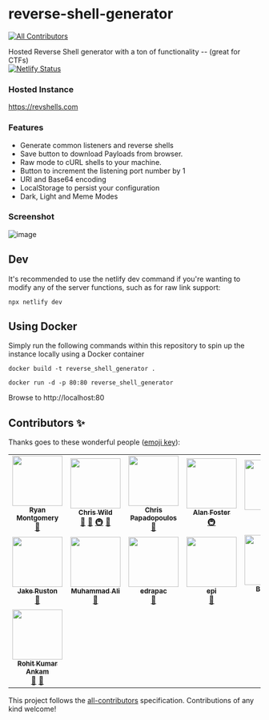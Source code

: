 # reverse-shell-generator
<!-- ALL-CONTRIBUTORS-BADGE:START - Do not remove or modify this section -->
[![All Contributors](https://img.shields.io/badge/all_contributors-15-orange.svg?style=flat-square)](#contributors-)
<!-- ALL-CONTRIBUTORS-BADGE:END -->
Hosted Reverse Shell generator with a ton of functionality -- (great for CTFs)
<br> [![Netlify Status](https://api.netlify.com/api/v1/badges/46dbabe0-23b7-42e6-b04b-e1769dc455ce/deploy-status)](https://app.netlify.com/sites/brave-swartz-5dcdab/deploys)

### Hosted Instance
https://revshells.com

### Features

- Generate common listeners and reverse shells
- Save button to download Payloads from browser.
- Raw mode to cURL shells to your machine.
- Button to increment the listening port number by 1
- URI and Base64 encoding
- LocalStorage to persist your configuration
- Dark, Light and Meme Modes

### Screenshot

![image](https://user-images.githubusercontent.com/70012972/169376352-e6d6b90e-2e2e-46b0-b6f9-0e3f13713e39.png)

## Dev

It's recommended to use the netlify dev command if you're wanting to modify any of the server functions, such as for raw link support:

```
npx netlify dev
```

## Using Docker
Simply run the following commands within this repository to spin up the instance locally using a Docker container

```
docker build -t reverse_shell_generator .

docker run -d -p 80:80 reverse_shell_generator
```

Browse to http://localhost:80

## Contributors ✨

Thanks goes to these wonderful people ([emoji key](https://allcontributors.org/docs/en/emoji-key)):

<!-- ALL-CONTRIBUTORS-LIST:START - Do not remove or modify this section -->
<!-- prettier-ignore-start -->
<!-- markdownlint-disable -->
<table>
  <tr>
    <td align="center"><a href="http://ryanmontgomery.me"><img src="https://avatars.githubusercontent.com/u/44453666?v=4?s=100" width="100px;" alt=""/><br /><sub><b>Ryan Montgomery</b></sub></a><br /><a href="https://github.com/0dayCTF/reverse-shell-generator/pulls?q=is%3Apr+reviewed-by%3A0dayCTF" title="Reviewed Pull Requests">👀</a></td>
    <td align="center"><a href="https://briskets.io"><img src="https://avatars.githubusercontent.com/u/58673953?v=4?s=100" width="100px;" alt=""/><br /><sub><b>Chris Wild</b></sub></a><br /><a href="#projectManagement-briskets" title="Project Management">📆</a> <a href="#tool-briskets" title="Tools">🔧</a> <a href="#infra-briskets" title="Infrastructure (Hosting, Build-Tools, etc)">🚇</a> <a href="#design-briskets" title="Design">🎨</a></td>
    <td align="center"><a href="https://papadope.net/"><img src="https://avatars.githubusercontent.com/u/28659477?v=4?s=100" width="100px;" alt=""/><br /><sub><b>Chris Papadopoulos</b></sub></a><br /><a href="#design-Papadope" title="Design">🎨</a></td>
    <td align="center"><a href="https://www.alanfoster.me/"><img src="https://avatars.githubusercontent.com/u/1271782?v=4?s=100" width="100px;" alt=""/><br /><sub><b>Alan Foster</b></sub></a><br /><a href="#infra-AlanFoster" title="Infrastructure (Hosting, Build-Tools, etc)">🚇</a></td>
    <td align="center"><a href="https://muir.land"><img src="https://avatars.githubusercontent.com/u/58998623?v=4?s=100" width="100px;" alt=""/><br /><sub><b>AG</b></sub></a><br /><a href="#maintenance-MuirlandOracle" title="Maintenance">🚧</a></td>
    <td align="center"><a href="https://github.com/0x03f3"><img src="https://avatars.githubusercontent.com/u/24409121?v=4?s=100" width="100px;" alt=""/><br /><sub><b>Joseph Rose</b></sub></a><br /><a href="#ideas-0x03f3" title="Ideas, Planning, & Feedback">🤔</a></td>
    <td align="center"><a href="https://github.com/JabbaCS"><img src="https://avatars.githubusercontent.com/u/68778279?v=4?s=100" width="100px;" alt=""/><br /><sub><b>Jabba</b></sub></a><br /><a href="#data-JabbaCS" title="Data">🔣</a></td>
  </tr>
  <tr>
    <td align="center"><a href="http://www.jake-ruston.com"><img src="https://avatars.githubusercontent.com/u/22551835?v=4?s=100" width="100px;" alt=""/><br /><sub><b>Jake Ruston</b></sub></a><br /><a href="#data-Jake-Ruston" title="Data">🔣</a></td>
    <td align="center"><a href="https://h0j3n.github.io/"><img src="https://avatars.githubusercontent.com/u/51261763?v=4?s=100" width="100px;" alt=""/><br /><sub><b>Muhammad Ali</b></sub></a><br /><a href="#tool-H0j3n" title="Tools">🔧</a></td>
    <td align="center"><a href="http://sprucelab.site"><img src="https://avatars.githubusercontent.com/u/33971688?v=4?s=100" width="100px;" alt=""/><br /><sub><b>edrapac</b></sub></a><br /><a href="#tool-edrapac" title="Tools">🔧</a></td>
    <td align="center"><a href="https://epi052.gitlab.io/notes-to-self/"><img src="https://avatars.githubusercontent.com/u/43392618?v=4?s=100" width="100px;" alt=""/><br /><sub><b>epi</b></sub></a><br /><a href="#tool-epi052" title="Tools">🔧</a></td>
    <td align="center"><a href="https://skerritt.blog"><img src="https://avatars.githubusercontent.com/u/10378052?v=4?s=100" width="100px;" alt=""/><br /><sub><b>Brandon</b></sub></a><br /><a href="https://github.com/0dayCTF/reverse-shell-generator/commits?author=bee-san" title="Code">💻</a></td>
    <td align="center"><a href="https://robiot.github.io/"><img src="https://avatars.githubusercontent.com/u/68228472?v=4?s=100" width="100px;" alt=""/><br /><sub><b>Robiot</b></sub></a><br /><a href="#content-robiot" title="Content">🖋</a> <a href="#maintenance-robiot" title="Maintenance">🚧</a></td>
    <td align="center"><a href="https://github.com/Hydragyrum"><img src="https://avatars.githubusercontent.com/u/4928181?v=4?s=100" width="100px;" alt=""/><br /><sub><b>Adam Bertrand</b></sub></a><br /><a href="#content-Hydragyrum" title="Content">🖋</a></td>
  </tr>
  <tr>
    <td align="center"><a href="http://rohitkumarankam.com"><img src="https://avatars.githubusercontent.com/u/70012972?v=4?s=100" width="100px;" alt=""/><br /><sub><b>Rohit Kumar Ankam</b></sub></a><br /><a href="#tool-rohitkumarankam" title="Tools">🔧</a> <a href="#design-rohitkumarankam" title="Design">🎨</a></td>
  </tr>
</table>

<!-- markdownlint-restore -->
<!-- prettier-ignore-end -->

<!-- ALL-CONTRIBUTORS-LIST:END -->

This project follows the [all-contributors](https://github.com/all-contributors/all-contributors) specification. Contributions of any kind welcome!
